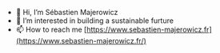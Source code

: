 - 👋 Hi, I’m Sébastien Majerowicz
- 👀 I’m interested in building a sustainable furture
- 📫 How to reach me [https://www.sebastien-majerowicz.fr](https://www.sebastien-majerowicz.fr/)
